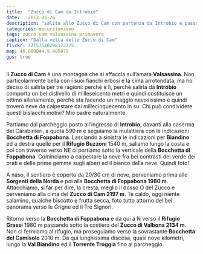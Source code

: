 ```yaml
---
title:  "Zucco di Cam da Introbio"
date:   2013-05-26
description: "salita allo Zucco di Cam con partenza da Introbio e passaggio dalla Bocchetta di Foppabona"
categories: escursionismo
tags: zucco cam valsassina primavera
caption: "Dalla vetta dello Zucco di Cam"
flickr: 72157640298173775
map: 46.000844,9.485879
gps: true
---
```


Il **Zucco di Cam** è una montagna che si affaccia sull’amata **Valsassina**. Non particolarmente bella con i suoi fianchi erbosi e la cima arrotondata, ma ho deciso di salirla per tre ragioni: perché è lì, perché salirla da **Introbio** comporta un bel dislivello di milleseicento metri e quindi costituisce un ottimo allenamento, perchè sta facendo un maggio nevosissimo e quindi troverò neve da calpestare dai millecinquecento in su. Chi può condividere questi bislacchi motivi? Mio padre naturalmente.

Partiamo dal parcheggio posto all’ingresso di **Introbio**, davanti alla caserma dei Carabinieri, a quota 590 m e seguiamo la mulattiera con le indicazioni **Bocchetta di Foppabona**. Lasciando a sinistra le indicazioni per **Biandino** ed a destra quelle per il **Rifugio Buzzoni** 1540 m, saliamo lungo la costa e poi con traverso verso NE ci portiamo sotto la verticale della **Bocchetta di Foppabona**. Cominciamo a calpestare la neve fra bei contrasti del verde dei prati e delle prime gemme sugli alberi ed il bianco della neve. Quindi foto!

A naso, il sentiero è coperto da 20/30 cm di neve, perveniamo prima alle **Sorgenti della Norda** e poi alla **Bocchetta di Foppabona 1980 m**. Attacchiamo, si far per dire, la cresta, meglio il dosso O del Zucco e perveniamo alla cima del **Zucco di Cam 2197 m**. Tè caldo, oggi niente salamino, qualche biscotto e frutta secca, foto tutto attorno del bel panorama verso le Grigne ed il Tre Signori.

Ritorno verso la **Bocchetta di Foppabona** e da qui a N verso il **Rifugio Grassi** 1980 m passando sotto la costiera del **Zucco di Valbona 2134 m**. Non ci fermiamo al rifugio, ma proseguiamo verso la sovrastante **Bocchetta del Camisolo** 2010 m. Da qui lunghissima discesa, quasi nove kilometri, lungo la **Val Biandino** ed il **Torrente Troggia** fino al parcheggio.